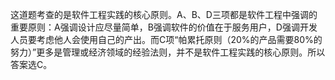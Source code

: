 这道题考查的是软件工程实践的核心原则。A、B、D三项都是软件工程中强调的重要原则：A强调设计应尽量简单，B强调软件的价值在于服务用户，D强调开发人员要考虑他人会使用自己的产出。而C项“帕累托原则（20%的产品需要80%的努力）”更多是管理或经济领域的经验法则，并不是软件工程实践的核心原则。所以答案选C。